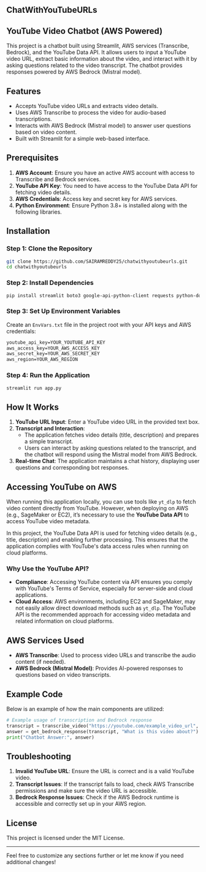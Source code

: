 ## ChatWithYouTubeURLs

## YouTube Video Chatbot (AWS Powered)

This project is a chatbot built using Streamlit, AWS services (Transcribe, Bedrock), and the YouTube Data API. It allows users to input a YouTube video URL, extract basic information about the video, and interact with it by asking questions related to the video transcript. The chatbot provides responses powered by AWS Bedrock (Mistral model).

## Features

- Accepts YouTube video URLs and extracts video details.
- Uses AWS Transcribe to process the video for audio-based transcriptions.
- Interacts with AWS Bedrock (Mistral model) to answer user questions based on video content.
- Built with Streamlit for a simple web-based interface.

## Prerequisites

1. **AWS Account**: Ensure you have an active AWS account with access to Transcribe and Bedrock services.
2. **YouTube API Key**: You need to have access to the YouTube Data API for fetching video details.
3. **AWS Credentials**: Access key and secret key for AWS services.
4. **Python Environment**: Ensure Python 3.8+ is installed along with the following libraries.

## Installation

### Step 1: Clone the Repository

```bash
git clone https://github.com/SAIRAMREDDY25/chatwithyoutubeurls.git
cd chatwithyoutubeurls
```

### Step 2: Install Dependencies

```bash
pip install streamlit boto3 google-api-python-client requests python-dotenv
```

### Step 3: Set Up Environment Variables

Create an `EnvVars.txt` file in the project root with your API keys and AWS credentials:

```txt
youtube_api_key=YOUR_YOUTUBE_API_KEY
aws_access_key=YOUR_AWS_ACCESS_KEY
aws_secret_key=YOUR_AWS_SECRET_KEY
aws_region=YOUR_AWS_REGION
```

### Step 4: Run the Application

```bash
streamlit run app.py
```

## How It Works

1. **YouTube URL Input**: Enter a YouTube video URL in the provided text box.
2. **Transcript and Interaction**:
    - The application fetches video details (title, description) and prepares a simple transcript.
    - Users can interact by asking questions related to the transcript, and the chatbot will respond using the Mistral model from AWS Bedrock.
3. **Real-time Chat**: The application maintains a chat history, displaying user questions and corresponding bot responses.

## Accessing YouTube on AWS

When running this application locally, you can use tools like `yt_dlp` to fetch video content directly from YouTube. However, when deploying on AWS (e.g., SageMaker or EC2), it’s necessary to use the **YouTube Data API** to access YouTube video metadata.

In this project, the YouTube Data API is used for fetching video details (e.g., title, description) and enabling further processing. This ensures that the application complies with YouTube's data access rules when running on cloud platforms.

### Why Use the YouTube API?

- **Compliance**: Accessing YouTube content via API ensures you comply with YouTube's Terms of Service, especially for server-side and cloud applications.
- **Cloud Access**: AWS environments, including EC2 and SageMaker, may not easily allow direct download methods such as `yt_dlp`. The YouTube API is the recommended approach for accessing video metadata and related information on cloud platforms.

## AWS Services Used

- **AWS Transcribe**: Used to process video URLs and transcribe the audio content (if needed).
- **AWS Bedrock (Mistral Model)**: Provides AI-powered responses to questions based on video transcripts.


## Example Code

Below is an example of how the main components are utilized:

```python
# Example usage of transcription and Bedrock response
transcript = transcribe_video("https://youtube.com/example_video_url", "example_transcription_job")
answer = get_bedrock_response(transcript, "What is this video about?")
print("Chatbot Answer:", answer)
```

## Troubleshooting

1. **Invalid YouTube URL**: Ensure the URL is correct and is a valid YouTube video.
2. **Transcript Issues**: If the transcript fails to load, check AWS Transcribe permissions and make sure the video URL is accessible.
3. **Bedrock Response Issues**: Check if the AWS Bedrock runtime is accessible and correctly set up in your AWS region.

## License

This project is licensed under the MIT License.

---

Feel free to customize any sections further or let me know if you need additional changes!
